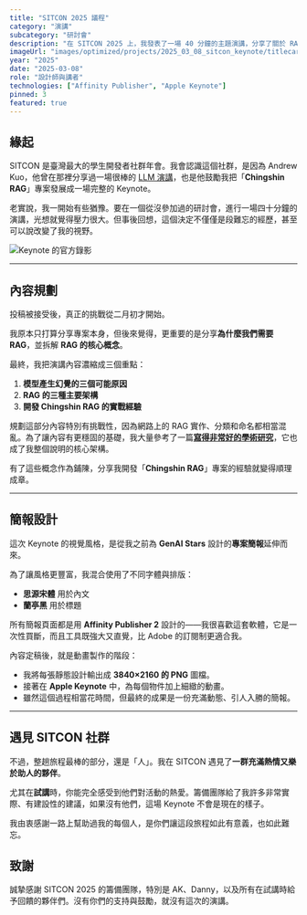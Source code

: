 ```yaml
---
title: "SITCON 2025 議程"
category: "演講"
subcategory: "研討會"
description: "在 SITCON 2025 上，我發表了一場 40 分鐘的主題演講，分享了關於 RAG 的知識，以及我開發「Chingshin RAG」專案的經驗。"
imageUrl: "images/optimized/projects/2025_03_08_sitcon_keynote/titlecard.webp"
year: "2025"
date: "2025-03-08"
role: "設計師與講者"
technologies: ["Affinity Publisher", "Apple Keynote"]
pinned: 3
featured: true
---
```



## 緣起

SITCON 是臺灣最大的學生開發者社群年會。我會認識這個社群，是因為 Andrew Kuo，他曾在那裡分享過一場很棒的 [LLM 演講](https://www.youtube.com/watch?v=JGgZTngrJB4)，也是他鼓勵我把「**Chingshin RAG**」專案發展成一場完整的 Keynote。

老實說，我一開始有些猶豫。要在一個從沒參加過的研討會，進行一場四十分鐘的演講，光想就覺得壓力很大。但事後回想，這個決定不僅僅是段難忘的經歷，甚至可以說改變了我的視野。

![Keynote 的官方錄影](https://www.youtube.com/watch?v=ujxlUTXlC04)

---

## 內容規劃

投稿被接受後，真正的挑戰從二月初才開始。

我原本只打算分享專案本身，但後來覺得，更重要的是分享**為什麼我們需要 RAG**，並拆解 **RAG 的核心概念**。

最終，我把演講內容濃縮成三個重點：

1.  **模型產生幻覺的三個可能原因**
2.  **RAG 的三種主要架構**
3.  **開發 Chingshin RAG 的實戰經驗**

規劃這部分內容特別有挑戰性，因為網路上的 RAG 實作、分類和命名都相當混亂。為了讓內容有更穩固的基礎，我大量參考了一篇[**寫得非常好的學術研究**](https://arxiv.org/pdf/2312.10997)，它也成了我整個說明的核心架構。

有了這些概念作為鋪陳，分享我開發「**Chingshin RAG**」專案的經驗就變得順理成章。

---

## 簡報設計

這次 Keynote 的視覺風格，是從我之前為 **GenAI Stars** 設計的**專案簡報**延伸而來。

為了讓風格更豐富，我混合使用了不同字體與排版：
- **思源宋體** 用於內文
- **蘭亭黑** 用於標題

所有簡報頁面都是用 **Affinity Publisher 2** 設計的——我很喜歡這套軟體，它是一次性買斷，而且工具既強大又直覺，比 Adobe 的訂閱制更適合我。

內容定稿後，就是動畫製作的階段：
- 我將每張靜態設計輸出成 **3840×2160 的 PNG** 圖檔。
- 接著在 **Apple Keynote** 中，為每個物件加上細緻的動畫。
- 雖然這個過程相當花時間，但最終的成果是一份充滿動態、引人入勝的簡報。

---

## 遇見 SITCON 社群

不過，整趟旅程最棒的部分，還是「人」。我在 SITCON 遇見了**一群充滿熱情又樂於助人的夥伴**。

尤其在**試講**時，你能完全感受到他們對活動的熱愛。籌備團隊給了我許多非常實際、有建設性的建議，如果沒有他們，這場 Keynote 不會是現在的樣子。

我由衷感謝一路上幫助過我的每個人，是你們讓這段旅程如此有意義，也如此難忘。

## 致謝

誠摯感謝 SITCON 2025 的籌備團隊，特別是 AK、Danny，以及所有在試講時給予回饋的夥伴們。沒有你們的支持與鼓勵，就沒有這次的演講。

